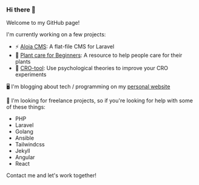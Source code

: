 ### Hi there 👋

Welcome to my GitHub page!

I'm currently working on a few projects:
- ⚡ [Aloia CMS](https://aloiacms.com): A flat-file CMS for Laravel
- 🌱 [Plant care for Beginners](https://plantcareforbeginners.com): A resource to help people care for their plants
- 🔭 [CRO-tool](https://cro-tool.com): Use psychological theories to improve your CRO experiments

🖥️ I'm blogging about tech / programming on my [personal website](https://roelofjanelsinga.com)

👋 I'm looking for freelance projects, so if you're looking for help with some of these things:

- PHP
- Laravel
- Golang
- Ansible
- Tailwindcss
- Jekyll
- Angular
- React

Contact me and let's work together!
